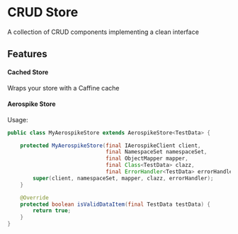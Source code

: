 # CRUD Store
A collection of CRUD components implementing a clean interface

## Features

#### Cached Store
Wraps your store with a Caffine cache

#### Aerospike Store
Usage:
```java
public class MyAerospikeStore extends AerospikeStore<TestData> {

    protected MyAerospikeStore(final IAerospikeClient client,
                               final NamespaceSet namespaceSet,
                               final ObjectMapper mapper,
                               final Class<TestData> clazz,
                               final ErrorHandler<TestData> errorHandler) {
        super(client, namespaceSet, mapper, clazz, errorHandler);
    }

    @Override
    protected boolean isValidDataItem(final TestData testData) {
        return true;
    }
}
```